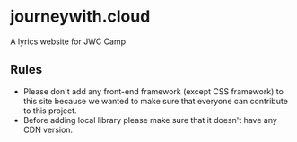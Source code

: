 # journeywith.cloud
A lyrics website for JWC Camp

## Rules
 - Please don't add any front-end framework (except CSS framework) to this site because we wanted to make sure that everyone can contribute to this project.
 - Before adding local library please make sure that it doesn't have any CDN version.
 

